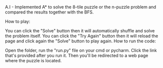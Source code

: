 A.I - Implemented A* to solve the 8-tile puzzle or the n-puzzle problem and compared the results together with the BFS.

How to play:

You can click the "Solve" button then it will automatically shuffle and solve the problem itself.
You can click the "Try Again" button then it will reload the page and click again the "Solve" button to play again.
How to run the code:

Open the folder, run the "run.py" file on your cmd or pycharm.
Click the link that's provided after you run it.
Then you'll be redirected to a web page where the puzzle is located.
